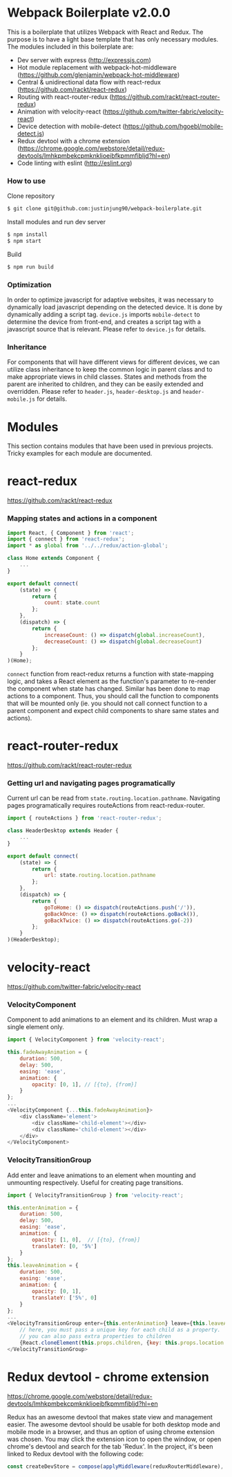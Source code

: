 # Webpack Boilerplate v2.0.0

This is a boilerplate that utilizes Webpack with React and Redux. The purpose is to have a light base template that has only necessary modules. The modules included in this boilerplate are:

* Dev server with express (http://expressjs.com)
* Hot module replacement with webpack-hot-middleware (https://github.com/glenjamin/webpack-hot-middleware)
* Central & unidirectional data flow with react-redux (https://github.com/rackt/react-redux)
* Routing with react-router-redux (https://github.com/rackt/react-router-redux)
* Animation with velocity-react (https://github.com/twitter-fabric/velocity-react)
* Device detection with mobile-detect (https://github.com/hgoebl/mobile-detect.js)
* Redux devtool with a chrome extension (https://chrome.google.com/webstore/detail/redux-devtools/lmhkpmbekcpmknklioeibfkpmmfibljd?hl=en)
* Code linting with eslint (http://eslint.org)

### How to use

Clone repository

```sh
$ git clone git@github.com:justinjung90/webpack-boilerplate.git
```

Install modules and run dev server

```sh
$ npm install
$ npm start
```

Build

```sh
$ npm run build
```

### Optimization

In order to optimize javascript for adaptive websites, it was necessary to dynamically load javascript depending on the detected device. It is done by dynamically adding a script tag. `device.js` imports `mobile-detect` to determine the device from front-end, and creates a script tag with a javascript source that is relevant. Please refer to `device.js` for details.

### Inheritance

For components that will have different views for different devices, we can utilize class inheritance to keep the common logic in parent class and to make appropriate views in child classes. States and methods from the parent are inherited to children, and they can be easily extended and overridden. Please refer to `header.js`, `header-desktop.js` and `header-mobile.js` for details.

# Modules

This section contains modules that have been used in previous projects. Tricky examples for each module are documented.

# react-redux

https://github.com/rackt/react-redux

### Mapping states and actions in a component

```javascript
import React, { Component } from 'react';
import { connect } from 'react-redux';
import * as global from '../../redux/action-global';

class Home extends Component {
    ...
}

export default connect(
    (state) => {
        return {
            count: state.count
        };
    },
    (dispatch) => {
        return {
            increaseCount: () => dispatch(global.increaseCount),
            decreaseCount: () => dispatch(global.decreaseCount)
        };
    }
)(Home);
```

`connect` function from react-redux returns a function with state-mapping logic, and takes a React element as the function's parameter to re-render the component when state has changed. Similar has been done to map actions to a component. Thus, you should call the function to components that will be mounted only (ie. you should not call connect function to a parent component and expect child components to share same states and actions).

# react-router-redux

https://github.com/rackt/react-router-redux

### Getting url and navigating pages programatically

Current url can be read from `state.routing.location.pathname`. Navigating pages programatically requires routeActions from react-redux-router.

```javascript
import { routeActions } from 'react-router-redux';

class HeaderDesktop extends Header {
    ...
}

export default connect(
    (state) => {
        return {
            url: state.routing.location.pathname
        };
    },
    (dispatch) => {
        return {
            goToHome: () => dispatch(routeActions.push('/')),
            goBackOnce: () => dispatch(routeActions.goBack()),
            goBackTwice: () => dispatch(routeActions.go(-2))
        };
    }
)(HeaderDesktop);
```

# velocity-react

https://github.com/twitter-fabric/velocity-react

### VelocityComponent

Component to add animations to an element and its children. Must wrap a single element only.

```javascript
import { VelocityComponent } from 'velocity-react';

this.fadeAwayAnimation = {
    duration: 500,
    delay: 500,
    easing: 'ease',
    animation: {
        opacity: [0, 1], // [{to}, {from}]
    }
};
...
<VelocityComponent {...this.fadeAwayAnimation}>
    <div className='element'>
        <div className='child-element'></div>
        <div className='child-element'></div>
    </div>
</VelocityComponent>
```

### VelocityTransitionGroup

Add enter and leave animations to an element when mounting and unmounting respectively. Useful for creating page transitions.

```javascript
import { VelocityTransitionGroup } from 'velocity-react';

this.enterAnimation = {
    duration: 500,
    delay: 500,
    easing: 'ease',
    animation: {
        opacity: [1, 0],  // [{to}, {from}]
        translateY: [0, '5%']
    }
};
this.leaveAnimation = {
    duration: 500,
    easing: 'ease',
    animation: {
        opacity: [0, 1],
        translateY: ['5%', 0]
    }
};
...
<VelocityTransitionGroup enter={this.enterAnimation} leave={this.leaveAnimation}>
    // here, you must pass a unique key for each child as a property. `this.props.location.pathname` is a good example of a unique key
    // you can also pass extra properties to children
    {React.cloneElement(this.props.children, {key: this.props.location.pathname, extraProp: 'extraProp'})}
</VelocityTransitionGroup>
```

# Redux devtool - chrome extension

https://chrome.google.com/webstore/detail/redux-devtools/lmhkpmbekcpmknklioeibfkpmmfibljd?hl=en

Redux has an awesome devtool that makes state view and management easier. The awesome devtool should be usable for both desktop mode and mobile mode in a browser, and thus an option of using chrome extension was chosen. You may click the extension icon to open the window, or open chrome's devtool and search for the tab 'Redux'. In the project, it's been linked to Redux devtool with the following code: 

```javascript
const createDevStore = compose(applyMiddleware(reduxRouterMiddleware), typeof window === 'object' && typeof window.devToolsExtension !== 'undefined' ? window.devToolsExtension() : (f) => f)(createStore);
```
